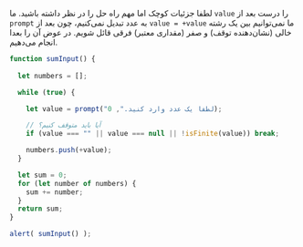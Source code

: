 لطفا جزئیات کوچک اما مهم راه حل را در نظر داشته باشید. ما `value` را درست بعد از `prompt` به عدد تبدیل نمی‌کنیم، چون بعد از `value = +value` ما نمی‌توانیم بین یک رشته خالی (نشان‌دهنده توقف) و صفر (مقداری معتبر) فرقی قائل شویم. در عوض آن را بعدا انجام می‌دهیم.


```js run demo
function sumInput() {
 
  let numbers = [];

  while (true) {

    let value = prompt("لطفا یک عدد وارد کنید.", 0);

    // آیا باید متوقف کنیم؟
    if (value === "" || value === null || !isFinite(value)) break;

    numbers.push(+value);
  }

  let sum = 0;
  for (let number of numbers) {
    sum += number;
  }
  return sum;
}

alert( sumInput() ); 
```

